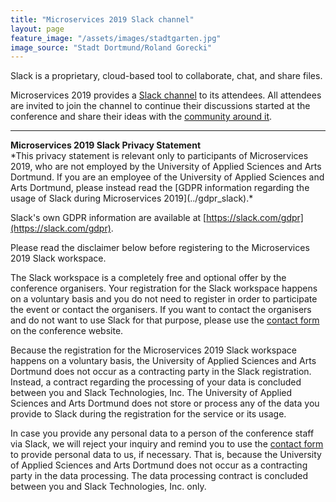 ```yaml
---
title: "Microservices 2019 Slack channel"
layout: page
feature_image: "/assets/images/stadtgarten.jpg"
image_source: "Stadt Dortmund/Roland Gorecki"
---
```


Slack is a proprietary, cloud-based tool to collaborate, chat, and share
files. 

Microservices 2019 provides a [Slack channel](https://fh.do/ms2019-slack) to its attendees. All attendees are invited to join the channel to continue their discussions started at the conference and share their ideas with the [community around it](https://microservices.sdu.dk).

---

<div class="panel panel-info">
  <div class="panel-heading"><strong>Microservices 2019 Slack Privacy Statement</strong></div>
  <div class="panel-body" markdown="1">
*This privacy statement is relevant only to participants of Microservices 2019,
who are not employed by the University of Applied Sciences and Arts Dortmund.
If you are an employee of the University of Applied Sciences and Arts Dortmund,
please instead read the [GDPR information regarding the usage of Slack during
Microservices 2019](../gdpr_slack).*
    
Slack's own GDPR information are available at [https://slack.com/gdpr](https://slack.com/gdpr).

Please read the disclaimer below before registering to the Microservices 2019 Slack workspace.

The Slack workspace is a completely free and optional offer by the conference
organisers. Your registration for the Slack workspace happens on a voluntary
basis and you do not need to register in order to participate the event or
contact the organisers. If you want to contact the organisers and do not want
to use Slack for that purpose, please use the [contact form](../contact) on
the conference website.

Because the registration for the Microservices 2019 Slack workspace happens
on a voluntary basis, the University of Applied Sciences and Arts Dortmund
does not occur as a contracting party in the Slack registration. Instead, a
contract regarding the processing of your data is concluded between you and
Slack Technologies, Inc. The University of Applied Sciences and Arts Dortmund
does not store or process any of the data you provide to Slack during the
registration for the service or its usage.

In case you provide any personal data to a person of the conference staff via
Slack, we will reject your inquiry and remind you to use the [contact
form](../contact) to provide personal data to us, if necessary. That is,
because the University of Applied Sciences and Arts Dortmund does not occur as
a contracting party in the data processing. The data processing contract is
concluded between you and Slack Technologies, Inc. only.
  </div>
</div>
